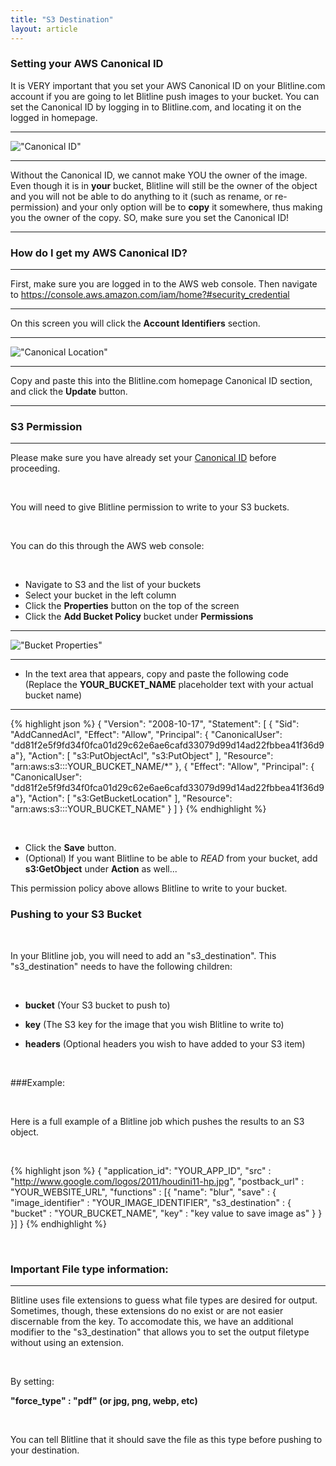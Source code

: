 ```yaml
---
title: "S3 Destination"
layout: article
---
```


### Setting your AWS Canonical ID

It is VERY important that you set your AWS Canonical ID on your Blitline.com account if you are going to let Blitline push images to your bucket. You can set the Canonical ID by logging in to Blitline.com, and locating it on the logged in homepage.

---

!["Canonical ID"](//s3.amazonaws.com/web.blitline/blog/canonical_id.jpg)

---

Without the Canonical ID, we cannot make YOU the owner of the image. Even though it is in **your** bucket, Blitline will still be the owner of the object and you will not be able to do anything to it (such as rename, or re-permission) and your only option will be to **copy** it somewhere, thus making you the owner of the copy. SO, make sure you set the Canonical ID!

---

### How do I get my AWS Canonical ID?

---

First, make sure you are logged in to the AWS web console. Then navigate to https://console.aws.amazon.com/iam/home?#security_credential 

--- 

On this screen you will click the 
**Account Identifiers** section.

--- 

!["Canonical Location"](https://s3.amazonaws.com/web.blitline/blog/canonical_location.jpg)

---

Copy and paste this into the Blitline.com homepage Canonical ID section, and click the **Update** button.

---

### S3 Permission

---

Please make sure you have already set your [Canonical ID](http://107.170.77.57/#post10) before proceeding. 

<br/>

You will need to give Blitline permission to write to your S3 buckets.

<br/>

You can do this through the AWS web console:

<br/>

* Navigate to S3 and the list of your buckets
* Select your bucket in the left column
* Click the **Properties** button on the top of the screen
* Click the **Add Bucket Policy** bucket under **Permissions**

---

!["Bucket Properties"](https://s3.amazonaws.com/web.blitline/blog/bucket_properties.jpg)

---

* In the text area that appears, copy and paste the following code (Replace the **YOUR\_BUCKET\_NAME** placeholder text with your actual bucket name) 

---

{% highlight json %}
  {
     "Version": "2008-10-17",
     "Statement": [
      {
        "Sid": "AddCannedAcl",
        "Effect": "Allow",
        "Principal": { "CanonicalUser": "dd81f2e5f9fd34f0fca01d29c62e6ae6cafd33079d99d14ad22fbbea41f36d9a"},
        "Action": [
          "s3:PutObjectAcl",
          "s3:PutObject"
        ],
        "Resource": "arn:aws:s3:::YOUR_BUCKET_NAME/*"
      },
      {
        "Effect": "Allow",
        "Principal": { "CanonicalUser": "dd81f2e5f9fd34f0fca01d29c62e6ae6cafd33079d99d14ad22fbbea41f36d9a"},
        "Action": [
          "s3:GetBucketLocation"
        ],
        "Resource": "arn:aws:s3:::YOUR_BUCKET_NAME"
      }
    ]
  }
{% endhighlight %}

<br/>

* Click the **Save** button.
* (Optional) If you want Blitline to be able to *READ* from your bucket, add **s3:GetObject** under **Action** as well...

  
This permission policy above allows Blitline to write to your bucket.

### Pushing to your S3 Bucket

<br/>

In your Blitline job, you will need to add an "s3\_destination". This "s3\_destination" needs to have the following children:

  
<br/>

- **bucket** (Your S3 bucket to push to) 

- **key** (The S3 key for the image that you wish Blitline to write to)

- **headers** (Optional headers you wish to have added to your S3 item)

<br/>

###Example:

<br/>

Here is a full example of a Blitline job which pushes the results to an S3 object.

<br/>

{% highlight json %}
{
  "application_id": "YOUR_APP_ID",
  "src" : "http://www.google.com/logos/2011/houdini11-hp.jpg",
  "postback_url" : "YOUR_WEBSITE_URL",
  "functions" : [{
      "name": "blur",
      "save" : {
          "image_identifier" : "YOUR_IMAGE_IDENTIFIER",
          "s3_destination" : {
              "bucket" : "YOUR_BUCKET_NAME",
              "key" : "key value to save image as"
          }
      }
    }]
  }
{% endhighlight %}

<br/>

### Important File type information:

---

Blitline uses file extensions to guess what file types are desired for output. Sometimes, though, these extensions do no exist or are not easier discernable from the key. To accomodate this, we have an additional modifier to the "s3\_destination" that allows you to set the output filetype without using an extension.

<br/>

By setting:

**"force_type" : "pdf" (or jpg, png, webp, etc)**

<br/>

You can tell Blitline that it should save the file as this type before pushing to your destination.

